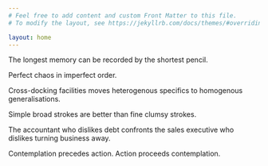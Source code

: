 ```yaml
---
# Feel free to add content and custom Front Matter to this file.
# To modify the layout, see https://jekyllrb.com/docs/themes/#overriding-theme-defaults

layout: home
---
```


The longest memory can be recorded by the shortest pencil.

Perfect chaos in imperfect order.


Cross-docking facilities moves heterogenous specifics to homogenous generalisations.

Simple broad strokes are better than fine clumsy strokes.

The accountant who dislikes debt confronts the sales executive who dislikes turning business away.

Contemplation precedes action.  Action proceeds contemplation.

<br>

